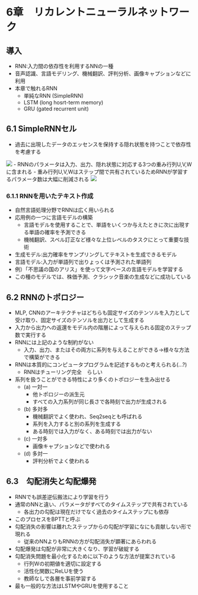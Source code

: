 # 6章　リカレントニューラルネットワーク

## 導入
- RNN:入力間の依存性を利用するNNの一種
- 音声認識、言語モデリング、機械翻訳、評判分析、画像キャプションなどに利用
- 本章で触れるRNN
  - 単純なRNN (SimpleRNN)
  - LSTM (long hosrt-term memory)
  - GRU (gated recurrent unit)

## 6.1 SimpleRNNセル
  - 過去に出現したデータのエッセンスを保持する隠れ状態を持つことで依存性を考慮する

  <img src="https://latex.codecogs.com/gif.latex?h_t&space;=&space;\phi(h_{t-1},&space;x_t)" />
  - RNNのパラメータは入力、出力、隠れ状態に対応する3つの重み行列U,V,Wに含まれる
  - 重み行列U,V,Wはステップ間で共有されているためRNNが学習するパラメータ数は大幅に削減される
  <img src="https://latex.codecogs.com/gif.latex?h_t&space;&=&&space;\tanh(Wh_{t-1}&plus;Ux_t)&space;\\&space;y_t&space;&=&&space;\mathrm{softmax}(Vh_t)" />

### 6.1.1 RNNを用いたテキスト作成
  - 自然言語処理分野でRNNは広く用いられる
  - 応用例の一つに言語モデルの構築
    - 言語モデルを使用することで、単語をいくつか与えたときに次に出現する単語の確率を予測できる
    - 機械翻訳、スペル訂正など様々な上位レベルのタスクにとって重要な技術
  - 生成モデル:出力確率をサンプリングしてテキストを生成できるモデル
  - 言語モデル:入力が単語列で出りょっくは予測された単語列
  - 例）「不思議の国のアリス」を使って文字ベースの言語モデルを学習する
  - この種のモデルでは、株価予測、クラシック音楽の生成などに成功している

## 6.2 RNNのトポロジー
  - MLP, CNNのアーキテクチャはどちらも固定サイズのテンソルを入力として受け取り、固定サイズのテンソルを出力として生成する
  - 入力から出力への返還をモデル内の階層によって与えられる固定のステップ数で実行する
  - RNNには上記のような制約がない
    - 入力、出力、またはその両方に系列を与えることができる→様々な方法で構築ができる
  - RNNは本質的にコンピュータプログラムを記述するものと考えられる(...?)
    - RNNはチューリング完全　らしい
  - 系列を扱うことができる特性により多くのトポロジーを生み出せる
    - (a) 一対一
      - 他トポロジーの派生元
      - すべての入力系列が同じ長さで各時刻で出力が生成される
    - (b) 多対多
      - 機械翻訳でよく使われ、Seq2seqとも呼ばれる
      - 系列を入力すると別の系列を生成する
      - ある時刻では入力がなく、ある時刻では出力がない
    - (c) 一対多
      - 画像キャプションなどで使われる
    - (d) 多対一
      - 評判分析でよく使われる

## 6.3　勾配消失と勾配爆発
  - RNNでも誤差逆伝搬法により学習を行う
  - 通常のNNと違い、パラメータがすべてのタイムステップで共有されている
    - 各出力の勾配は現在だけでなく過去のタイムステップにも依存
  - このプロセスをBPTTと呼ぶ
  - 勾配消失の影響は離れたステップからの勾配が学習になにも貢献しない形で現れる
    - 従来のNNよりもRNNの方が勾配消失が顕著にあらわれる
  - 勾配爆発は勾配が非常に大きくなり、学習が破綻する
  - 勾配消失問題を最小化するために以下のような方法が提案されている
    - 行列Wの初期値を適切に設定する
    - 活性化関数にReLUを使う
    - 教師なしで各層を事前学習する
  - 最も一般的な方法はLSTMやGRUを使用すること
